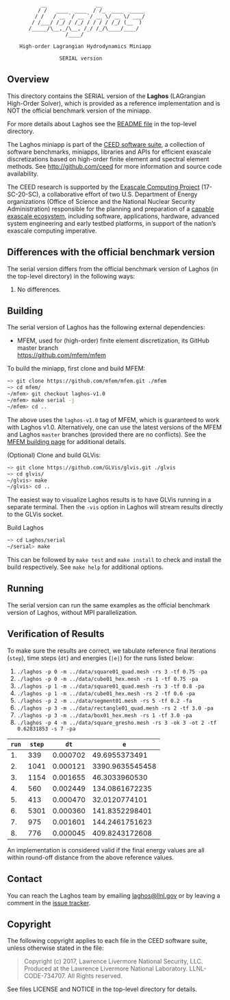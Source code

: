                __                __
              / /   ____  ____  / /_  ____  _____
             / /   / __ `/ __ `/ __ \/ __ \/ ___/
            / /___/ /_/ / /_/ / / / / /_/ (__  )
           /_____/\__,_/\__, /_/ /_/\____/____/
                       /____/

        High-order Lagrangian Hydrodynamics Miniapp

                     SERIAL version

## Overview

This directory contains the SERIAL version of the **Laghos** (LAGrangian
High-Order Solver), which is provided as a reference implementation and is NOT
the official benchmark version of the miniapp.

For more details about Laghos see the [README file](../README.md) in the
top-level directory.

The Laghos miniapp is part of the [CEED software suite](http://ceed.exascaleproject.org/software),
a collection of software benchmarks, miniapps, libraries and APIs for
efficient exascale discretizations based on high-order finite element
and spectral element methods. See http://github.com/ceed for more
information and source code availability.

The CEED research is supported by the [Exascale Computing Project](https://exascaleproject.org/exascale-computing-project)
(17-SC-20-SC), a collaborative effort of two U.S. Department of Energy
organizations (Office of Science and the National Nuclear Security
Administration) responsible for the planning and preparation of a
[capable exascale ecosystem](https://exascaleproject.org/what-is-exascale),
including software, applications, hardware, advanced system engineering and early
testbed platforms, in support of the nation’s exascale computing imperative.

## Differences with the official benchmark version

The serial version differs from the official benchmark version of Laghos (in the
top-level directory) in the following ways:

1. No differences.

## Building

The serial version of Laghos has the following external dependencies:

- MFEM, used for (high-order) finite element discretization, its GitHub master branch <br>
  https://github.com/mfem/mfem

To build the miniapp, first clone and build MFEM:
```sh
~> git clone https://github.com/mfem/mfem.git ./mfem
~> cd mfem/
~/mfem> git checkout laghos-v1.0
~/mfem> make serial -j
~/mfem> cd ..
```
The above uses the `laghos-v1.0` tag of MFEM, which is guaranteed to work with
Laghos v1.0. Alternatively, one can use the latest versions of the MFEM and
Laghos `master` branches (provided there are no conflicts). See the [MFEM
building page](http://mfem.org/building/) for additional details.

(Optional) Clone and build GLVis:
```sh
~> git clone https://github.com/GLVis/glvis.git ./glvis
~> cd glvis/
~/glvis> make
~/glvis> cd ..
```
The easiest way to visualize Laghos results is to have GLVis running in a
separate terminal. Then the `-vis` option in Laghos will stream results directly
to the GLVis socket.

Build Laghos
```sh
~> cd Laghos/serial
~/serial> make
```
This can be followed by `make test` and `make install` to check and install the
build respectively. See `make help` for additional options.

## Running

The serial version can run the same examples as the official benchmark version
of Laghos, without MPI parallelization.

## Verification of Results


To make sure the results are correct, we tabulate reference final iterations
(`step`), time steps (`dt`) and energies (`|e|`) for the runs listed below:

1. `./laghos -p 0 -m ../data/square01_quad.mesh -rs 3 -tf 0.75 -pa`
2. `./laghos -p 0 -m ../data/cube01_hex.mesh -rs 1 -tf 0.75 -pa`
3. `./laghos -p 1 -m ../data/square01_quad.mesh -rs 3 -tf 0.8 -pa`
4. `./laghos -p 1 -m ../data/cube01_hex.mesh -rs 2 -tf 0.6 -pa`
5. `./laghos -p 2 -m ../data/segment01.mesh -rs 5 -tf 0.2 -fa`
6. `./laghos -p 3 -m ../data/rectangle01_quad.mesh -rs 2 -tf 3.0 -pa`
7. `./laghos -p 3 -m ../data/box01_hex.mesh -rs 1 -tf 3.0 -pa`
8. `./laghos -p 4 -m ../data/square_gresho.mesh -rs 3 -ok 3 -ot 2 -tf 0.62831853 -s 7 -pa`

| `run` | `step` | `dt` | `e` |
| ----- | ------ | ---- | --- |
|  1. |  339 | 0.000702 | 49.6955373491   |
|  2. | 1041 | 0.000121 | 3390.9635545458 |
|  3. | 1154 | 0.001655 | 46.3033960530   |
|  4. |  560 | 0.002449 | 134.0861672235  |
|  5. |  413 | 0.000470 | 32.0120774101   |
|  6. | 5301 | 0.000360 | 141.8352298401  |
|  7. |  975 | 0.001601 | 144.2461751623  |
|  8. |  776 | 0.000045 | 409.8243172608  |

An implementation is considered valid if the final energy values are all within
round-off distance from the above reference values.

## Contact

You can reach the Laghos team by emailing laghos@llnl.gov or by leaving a
comment in the [issue tracker](https://github.com/CEED/Laghos/issues).

## Copyright

The following copyright applies to each file in the CEED software suite,
unless otherwise stated in the file:

> Copyright (c) 2017, Lawrence Livermore National Security, LLC. Produced at the
> Lawrence Livermore National Laboratory. LLNL-CODE-734707. All Rights reserved.

See files LICENSE and NOTICE in the top-level directory for details.
